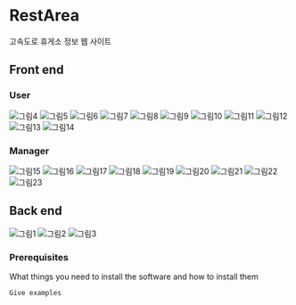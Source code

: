 # RestArea

고속도로 휴게소 정보 웹 사이트

## Front end

### User

![그림4](https://github.com/Gh-js/2nd_prj/assets/142857148/1e0d12b5-d6b5-427e-ba6a-97f5fcc448c6)
![그림5](https://github.com/Gh-js/2nd_prj/assets/142857148/1c224e3b-6515-4797-bf1f-2ee4a66e78ed)
![그림6](https://github.com/Gh-js/2nd_prj/assets/142857148/759f9672-958c-42cc-80e5-724f9bc859df)
![그림7](https://github.com/Gh-js/2nd_prj/assets/142857148/3ffc0d19-03a6-40ca-aa5e-e6f2688494bd)
![그림8](https://github.com/Gh-js/2nd_prj/assets/142857148/9aff621e-e3ec-4ba0-be41-56ea651ee946)
![그림9](https://github.com/Gh-js/2nd_prj/assets/142857148/5bf47caa-fc6e-4b73-b85e-02a2cbc30aca)
![그림10](https://github.com/Gh-js/2nd_prj/assets/142857148/561c1c99-9d8d-4fe3-be9b-c7068e5211b7)
![그림11](https://github.com/Gh-js/2nd_prj/assets/142857148/dc7c6053-7f48-42d8-aef9-7fdfda5834b6)
![그림12](https://github.com/Gh-js/2nd_prj/assets/142857148/ff18e9bb-8117-466a-89dc-4af5c374d134)
![그림13](https://github.com/Gh-js/2nd_prj/assets/142857148/6ab00c46-0750-4849-9269-9eb1b80219da)
![그림14](https://github.com/Gh-js/2nd_prj/assets/142857148/a3c3d8b8-6aa3-4871-a34c-d2abe1cc05c8)

### Manager

![그림15](https://github.com/Gh-js/2nd_prj/assets/142857148/445a567a-1915-41f4-a739-30685838cefa)
![그림16](https://github.com/Gh-js/2nd_prj/assets/142857148/43baca43-f2d0-4e3d-ba65-71b3269b7f24)
![그림17](https://github.com/Gh-js/2nd_prj/assets/142857148/de7e5e1a-c44b-4a5b-885a-40f555a91fe6)
![그림18](https://github.com/Gh-js/2nd_prj/assets/142857148/985f52cb-16ed-4199-b44d-b070fe9b864a)
![그림19](https://github.com/Gh-js/2nd_prj/assets/142857148/2552021c-8b47-4aea-9a10-facaab8d16c4)
![그림20](https://github.com/Gh-js/2nd_prj/assets/142857148/50feb39e-ab9f-4748-9a87-99b45b0ca2c2)
![그림21](https://github.com/Gh-js/2nd_prj/assets/142857148/18070221-cb6a-4f4e-988d-d8c555ec7d3b)
![그림22](https://github.com/Gh-js/2nd_prj/assets/142857148/f201f1ed-7772-47e0-ae5b-a3af7195ac64)
![그림23](https://github.com/Gh-js/2nd_prj/assets/142857148/f0cba0ae-a0f1-4114-b0f3-a7f8b0ac0718)

## Back end

![그림1](https://github.com/Gh-js/2nd_prj/assets/142857148/49c0bdc6-0fde-4b79-a3b4-8301ba4a7761)
![그림2](https://github.com/Gh-js/2nd_prj/assets/142857148/5ff4efa4-e323-4c5c-911f-a80d7fa4fabd)
![그림3](https://github.com/Gh-js/2nd_prj/assets/142857148/e2b4c786-9248-4d9f-b7a2-a4a37c946081)

### Prerequisites

What things you need to install the software and how to install them

```
Give examples
```
